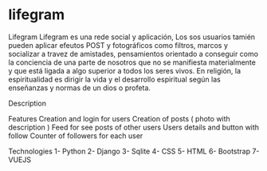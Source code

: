 # lifegram

Lifegram
Lifegram es una rede social y aplicación, Los sos usuarios tamién pueden aplicar efeutos POST y fotográficos como filtros, marcos y socializar a travez de amistades, pensamientos orientado a conseguir como la conciencia de una parte de nosotros que no se manifiesta materialmente y que está ligada a algo superior a todos los seres vivos. En religión, la espiritualidad es dirigir la vida y el desarrollo espiritual según las enseñanzas y normas de un dios o profeta.

Description

Features Creation and login for users Creation of posts ( photo with description ) Feed for see posts of other users Users details and button with follow Counter of followers for each user

Technologies 
1- Python 
2- Django 
3- Sqlite 
4- CSS 
5- HTML 
6- Bootstrap
7- VUEJS
